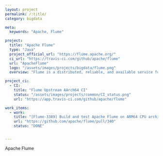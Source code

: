 ```yaml
---
layout: project
permalink: /:title/
category: bigdata

meta:
  keywords: "Apache, Flume"

project:
  title: "Apache Flume"
  type: "Java"
  project_official_url: "https://flume.apache.org/"
  ci_url: "https://travis-ci.com/github/apache/flume"
  url: "ApacheFlume"
  logo: "/assets/images/projects/bigdata/flume.png"
  overview: "Flume is a distributed, reliable, and available service for efficiently collecting, aggregating, and moving large amounts of log data. It has a simple and flexible architecture based on streaming data flows. It is robust and fault tolerant with tunable reliability mechanisms and many failover and recovery mechanisms. It uses a simple extensible data model that allows for online analytic application."

project_ci:
  - CI:
    title: "Flume Upstream AArch64 CI"
    status: "/assets/images/projects/common/CI_status.png"
    url: "https://app.travis-ci.com/github/apache/flume"

work_items:
  - work:
    title: "[Flume-3389] Build and test Apache Flume on ARM64 CPU architecture"
    url: "https://github.com/apache/flume/pull/340"
    status: "DONE"


---
```


<p>Apache Flume</p>
